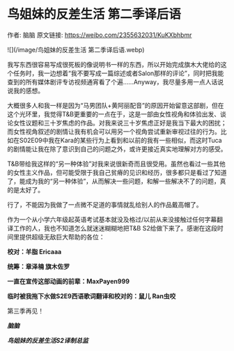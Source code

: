 # 鸟姐妹的反差生活 第二季译后语

作者: 脑脑
原文链接: https://weibo.com/2355632031/KuKXbhbmr

![](/image/鸟姐妹的反差生活 第二季译后语.webp)

我写东西很容易写成很死板的像说明书一样的东西，所以开始完成旗木大佬给的这个任务时，我一边想着“我不要写成一篇综述或者Salon那样的评论”，同时把我能查到的所有媒体剧评专访视频通宵看了个遍……Anyway，我尽量多用一点人话说说我的感想。

大概很多人和我一样是因为“马男团队+黄阿丽配音”的原因开始留意这部剧，但在这个光环里，我觉得T&B更重要的一点在于，这是一部由女性视角和体验出发、谈论女性议题和三十岁焦虑的作品。对我来说三十岁焦虑正好是我当下最大的困扰；而女性视角叙述的剧情让我有机会可以用另一个视角尝试重新审视过往的行为。比如在S02E09中我在Kara的某些行为上看到和以前的我有一些相似，而这时Tuca的剧情能让我在除了意识到自己的问题之外，或许更接近真实地理解对方的感受。

T&B带给我这样的“另一种体验”对我来说很新奇而且很受用。虽然也看过一些其他的女性主义作品，但可能受限于我自己贫瘠的见识和经历，很多都只是看过了知道了，能成为我的“另一种体验”，从而解决一些问题，和解一些解决不了的问题，真的是太好了。

行了，不能因为我做了一点微不足道的事情就乱给别人的作品戴高帽了。

作为一个从小学六年级起英语考试基本就没及格过/以前从来没接触过任何字幕翻译工作的人，我也不知道怎么就迷迷糊糊地把T&B S2给做下来了。感谢在这段时间里提供超级无敌巨大帮助的各位：

**校对：羊脂 Ericaaa**

**统筹：章泽楠 旗木佐罗**

**一直在宣传这部动画的前辈：MaxPayen999**

**临时被我拖下水做S2E9西语歌词翻译和校对的：鼠儿 Ran虫咬**

第三季再见！

***脑脑***

***鸟姐妹的反差生活S2译制总监***